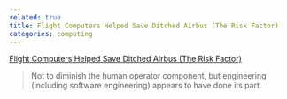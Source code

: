```yaml
---
related: true
title: Flight Computers Helped Save Ditched Airbus (The Risk Factor)
categories: computing
---
```

[Flight Computers Helped Save Ditched Airbus (The Risk Factor)][1]

> Not to diminish the human operator component, but engineering (including
software engineering) appears to have done its part.<p>

[1]: http://blogs.spectrum.ieee.org/riskfactor/2009/01/flight_computers_helped_save_d.html


